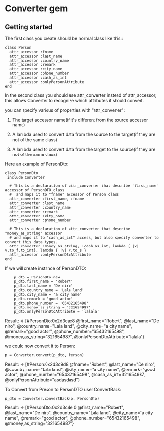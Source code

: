 Converter gem
==========

Getting started
---------------

The first class you create should be normal class like this::

    class Person
      attr_accessor :fname
      attr_accessor :last_name
      attr_accessor :country_name
      attr_accessor :remark
      attr_accessor :city_name
      attr_accessor :phone_number
      attr_accessor :cash_as_int
      attr_accessor :onlyPersonAttribute
    end

In the second class you should use attr_converter instead of attr_accessor,
this allows Converter to recognize which attributes
it should convert.

you can specify various of properties with "attr_converter":

1. The target accessor name(if it's different from the source accessor name)

2. A lambda used to convert data from the source to the target(if they are not of the same class)

3. A lambda used to convert data from the target to the source(if they are not of the same class)

Here an example of PersonDto:

    class PersonDto
     include Converter

      # This is a declaration of attr_converter that describe "first_name" accessor of PersonDTO class
      #  and maps it to "fname" accessor of Person class
      attr_converter :first_name, :fname
      attr_converter :last_name
      attr_converter :country_name
      attr_converter :remark
      attr_converter :city_name
      attr_converter :phone_number

      # This is a declaration of attr_converter that describe "money_as_string" accessor
      # and maps it to "cash_as_int" access, but also specify converter to convert this data types.
      attr_converter :money_as_string, :cash_as_int, lambda { |v| v.to_f.to_int}, lambda { |v| v.to_s }
      attr_accessor :onlyPersonDtoAttribute
    end

If we will create instance of PersonDTO:

        p_dto = PersonDto.new
        p_dto.first_name = 'Robert'
        p_dto.last_name = 'De niro'
        p_dto.country_name = 'Lala land'
        p_dto.city_name = 'a city name'
        p_dto.remark = 'good actor'
        p_dto.phone_number = '65432165498'
        p_dto.money_as_string = '321654987'
        p_dto.onlyPersonDtoAttribute = 'lalala'

Result:
 => [#PersonDto:0x2d3cac8 @first_name="Robert", @last_name="De niro", @country_name="Lala land",
 @city_name="a city name", @remark="good actor", @phone_number="65432165498",
 @money_as_string="321654987", @onlyPersonDtoAttribute="lalala"}

we could now convert it to Person:

    p = Converter.convert(p_dto, Person)

Result:
 => [#Person:0x2d3c9d8 @fname="Robert", @last_name="De niro", @country_name="Lala land",
  @city_name="a city name", @remark="good actor", @phone_number="65432165498",
  @cash_as_int=321654987, @onlyPersonAttribute="asdasdasd"}

To Convert from Preson to PersonDTO user ConvertBack:

    p_dto = Converter.convertBack(p, PersonDto)

Result:
=> [#PersonDto:0x2d3c4e
         0 @first_name="Robert", @last_name="De niro", @country_name="Lala land", @city_name="a city name",
         @remark="good actor", @phone_number="65432165498", @money_as_string="321654987"}